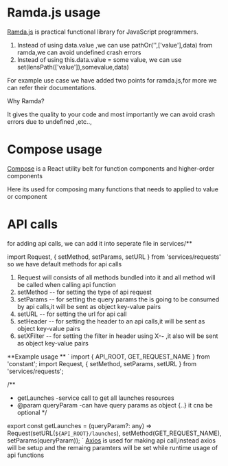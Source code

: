 # Ramda.js usage

[Ramda.js](https://ramdajs.com/docs/) is practical functional library for JavaScript programmers.

1. Instead of using data.value ,we can use pathOr('',['value'],data) from ramda,we can avoid undefined crash errors
2. Instead of using this.data.value = some value, we can use set(lensPath(['value']),somevalue,data)

For example use case we have added two points for ramda.js,for more we can refer their documentations.

Why Ramda?

It gives the quality to your code and most importantly we can avoid crash errors due to undefined ,etc..,

# Compose usage

[Compose](https://github.com/acdlite/recompose) is a React utility belt for function components and higher-order components

Here its used for composing many functions that needs to applied to value or component

# API calls

for adding api calls, we can add it into seperate file in services/\*\*

import Request, { setMethod, setParams, setURL } from 'services/requests' so we have default methods for api calls

1. Request will consists of all methods bundled into it and all method will be called when calling api function
2. setMethod -- for setting the type of api request
3. setParams -- for setting the query params the is going to be consumed by api calls,it will be sent as object key-value pairs
4. setURL -- for setting the url for api call
5. setHeader -- for setting the header to an api calls,it will be sent as object key-value pairs
6. setXFilter -- for setting the filter in header using X-**-** ,it also will be sent as object key-value pairs

**Example usage **
`
import { API_ROOT, GET_REQUEST_NAME } from 'constant';
import Request, { setMethod, setParams, setURL } from 'services/requests';

/\*\*

- getLaunches -service call to get all launches resources
- @param queryParam -can have query params as object {..} it cna be optional
  \*/

export const getLaunches = (queryParam?: any) =>
Request(setURL(`${API_ROOT}/launches`), setMethod(GET_REQUEST_NAME), setParams(queryParam));
`
[Axios](https://www.npmjs.com/package/axios) is used for making api call,instead axios will be setup and the remaing paramters will be set while runtime usage of api functions
